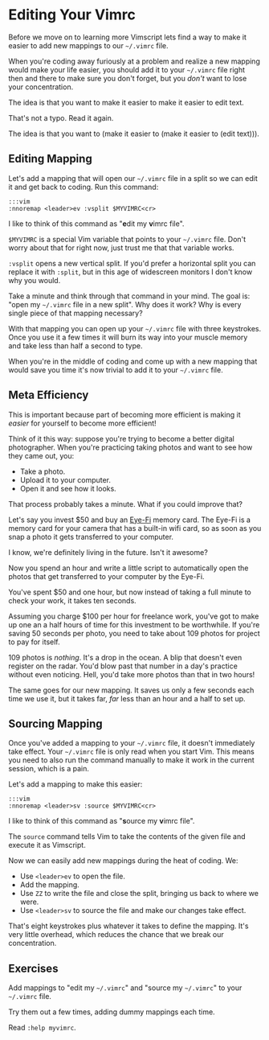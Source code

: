 Editing Your Vimrc
==================

Before we move on to learning more Vimscript lets find a way to make it easier
to add new mappings to our `~/.vimrc` file.

When you're coding away furiously at a problem and realize a new mapping would
make your life easier, you should add it to your `~/.vimrc` file right then and
there to make sure you don't forget, but you *don't* want to lose your
concentration.

The idea is that you want to make it easier to make it easier to edit text.

That's not a typo.  Read it again.

The idea is that you want to (make it easier to (make it easier to (edit
text))).

Editing Mapping
---------------

Let's add a mapping that will open our `~/.vimrc` file in a split so we can edit
it and get back to coding.  Run this command:

    :::vim
    :nnoremap <leader>ev :vsplit $MYVIMRC<cr>

I like to think of this command as "**e**dit my **v**imrc file".

`$MYVIMRC` is a special Vim variable that points to your `~/.vimrc` file.  Don't
worry about that for right now, just trust me that that variable works.

`:vsplit` opens a new vertical split.  If you'd prefer a horizontal split you
can replace it with `:split`, but in this age of widescreen monitors I don't
know why you would.

Take a minute and think through that command in your mind.  The goal is: "open
my `~/.vimrc` file in a new split".  Why does it work?  Why is every single
piece of that mapping necessary?

With that mapping you can open up your `~/.vimrc` file with three keystrokes.
Once you use it a few times it will burn its way into your muscle memory and
take less than half a second to type.

When you're in the middle of coding and come up with a new mapping that would
save you time it's now trivial to add it to your `~/.vimrc` file.

Meta Efficiency
---------------

This is important because part of becoming more efficient is making it *easier*
for yourself to become more efficient!

Think of it this way: suppose you're trying to become a better digital
photographer.  When you're practicing taking photos and want to see how they
came out, you:

* Take a photo.
* Upload it to your computer.
* Open it and see how it looks.

That process probably takes a minute.  What if you could improve that?

Let's say you invest $50 and buy an [Eye-Fi](http://www.eye.fi/) memory card.
The Eye-Fi is a memory card for your camera that has a built-in wifi card, so as
soon as you snap a photo it gets transferred to your computer.

I know, we're definitely living in the future.  Isn't it awesome?

Now you spend an hour and write a little script to automatically open the photos
that get transferred to your computer by the Eye-Fi.

You've spent $50 and one hour, but now instead of taking a full minute to check
your work, it takes ten seconds.

Assuming you charge $100 per hour for freelance work, you've got to make up one
an a half hours of time for this investment to be worthwhile.  If you're saving
50 seconds per photo, you need to take about 109 photos for project to pay for
itself.

109 photos is *nothing*.  It's a drop in the ocean.  A blip that doesn't even
register on the radar.  You'd blow past that number in a day's practice without
even noticing.  Hell, you'd take more photos than that in two hours!

The same goes for our new mapping.  It saves us only a few seconds each time we
use it, but it takes far, *far* less than an hour and a half to set up.

Sourcing Mapping
----------------

Once you've added a mapping to your `~/.vimrc` file, it doesn't immediately take
effect.  Your `~/.vimrc` file is only read when you start Vim.  This means you
need to also run the command manually to make it work in the current session,
which is a pain.

Let's add a mapping to make this easier:

    :::vim
    :nnoremap <leader>sv :source $MYVIMRC<cr>

I like to think of this command as "**s**ource my **v**imrc file".

The `source` command tells Vim to take the contents of the given file and
execute it as Vimscript.

Now we can easily add new mappings during the heat of coding.  We:

* Use `<leader>ev` to open the file.
* Add the mapping.
* Use `ZZ` to write the file and close the split, bringing us back to where we
  were.
* Use `<leader>sv` to source the file and make our changes take effect.

That's eight keystrokes plus whatever it takes to define the mapping.  It's very
little overhead, which reduces the chance that we break our concentration.

Exercises
---------

Add mappings to "edit my `~/.vimrc`" and "source my `~/.vimrc`" to your
`~/.vimrc` file.

Try them out a few times, adding dummy mappings each time.

Read `:help myvimrc`.
